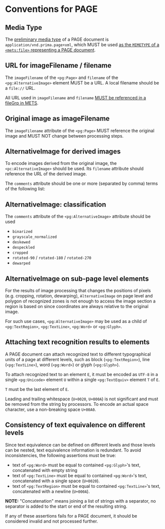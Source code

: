 # Conventions for PAGE

## Media Type

The [preliminary media type](https://github.com/OCR-D/spec/issues/33) of a PAGE
document is `application/vnd.prima.page+xml`, which MUST be used [as the `MIMETYPE` of a `<mets:file>`
representing a PAGE document](https://ocr-d.github.io/mets#media-type-for-page-xml).

## URL for imageFilename / filename

The `imageFilename` of the `<pg:Page>` and `filename` of the `<pg:AlternativeImage>` element MUST be a URL. A local filename should be a `file://` URL.

All URL used in `imageFilename` and `filename` [MUST be referenced in a fileGrp in METS](https://ocr-d.github.io/mets#if-in-page-then-in-mets).

## Original image as imageFilename

The `imageFilename` attribute of the `<pg:Page>` MUST reference the original image and MUST NOT change between processing steps.

## AlternativeImage for derived images

To encode images derived from the original image, the `<pc:AlternativeImage>` should be used. Its `filename` attribute should reference the URL of the derived image.

The `comments` attribute should be one or more (separated by comma) terms of the following list:

## AlternativeImage: classification

The `comments` attribute of the `<pg:AlternativeImage>` attribute should be used

  * `binarized`
  * `grayscale_normalized`
  * `deskewed`
  * `despeckled`
  * `cropped`
  * `rotated-90` / `rotated-180` / `rotated-270`
  * `dewarped`

## AlternativeImage on sub-page level elements

For the results of image processing that changes the positions of pixels (e.g. cropping, rotation, dewarping), `AlternativeImage` on page level and polygon of recognized zones is not enough to access the image section a region is based on since coordinates are always relative to the original image.

For such use cases, `<pg:AlternativeImage>` may be used as a child of `<pg:TextRegion>`, `<pg:TextLine>`, `<pg:Word>` or `<pg:Glyph>`.

## Attaching text recognition results to elements

A PAGE document can attach recognized text to different typographical units of
a page at different levels, such as block (`<pg:TextRegion>`), line
(`<pg:TextLine>`), word (`<pg:Word>`) or glyph (`<pg:Glyph>`).

To attach recognized text to an element `E`, it must be encoded as
`UTF-8` in a single `<pg:Unicode>` element `U` within a single `<pg:TextEquiv>`
element `T` of `E`.

`T` must be the last element of `E`.

Leading and trailing whitespace (`U+0020`, `U+000A`) is not significant and must be removed from the string by processors.
To encode an actual space character, use a non-breaking space `U+00A0`.

## Consistency of text equivalence on different levels

Since text equivalence can be defined on different levels and those levels can
be nested, text equivalence information is redundant. To avoid inconsistencies,
the following assertions must be true:

  * text of `<pg:Word>` must be equal to contained `<pg:Glyph>`'s text, concatenated with empty string
  * text of `<pg:TextLine>` must be equal to contained `<pg:Word>`'s text, concatenated with a single space (`U+0020`).
  * text of `<pg:TextRegion>` must be equal to contained `<pg:TextLine>`'s text, concatenated with a newline (`U+000A`).

**NOTE:** "Concatenation" means joining a list of strings with a separator, no
separator is added to the start or end of the resulting string.

If any of these assertions fails for a PAGE document, it should be considered invalid and not processed further.
